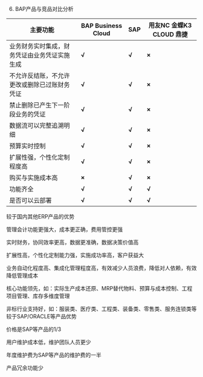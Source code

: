 6.	BAP产品与竞品对比分析

| 主要功能                                     | BAP Business Cloud | SAP   | 用友NC   金蝶K3   CLOUD   鼎捷 |
| -------------------------------------------- | ------------------ | ----- | ------------------------------ |
| 业务财务实时集成，财务凭证由业务凭证实施生成 | **√**              | **√** | **×**                          |
| 不允许反结账，不允许更改或删除已过账财务凭证 | **√**              | **√** | **×**                          |
| 禁止删除已产生下一阶段业务的凭证             | **√**              | **√** | **×**                          |
| 数据流可以完整追溯明细                       | **√**              | **√** | **×**                          |
| 预算实时控制                                 | **√**              | **√** | **×**                          |
| 扩展性强，个性化定制程度高                   | **√**              | **√** | **×**                          |
| 购买与实施成本高                             | **×**              | **√** | **×**                          |
| 功能齐全                                     | **√**              | **√** | **√**                          |
| 是否可以云部署                               | **√**              | **√** | **√**                          |

   较于国内其他ERP产品的优势
   
   管理会计功能更强大，成本更正确，费用管控更强
   
   实时财务，协同效率更高，数据更准确，数据决策价值高
   
   扩展性高，个性化定制能力强，实施成功率高，客户获益大
   
   业务自动化程度高、集成化管理程度高，有效减少人员浪费，降低对人依赖，有效降低管理成本
   
   核心功能领先，如：实际生产成本还原、MRP替代物料、预算与成本控制、工程项目管理、库存多维度管理
   
   非标行业支持好，如：服装类、医疗类、工程类、装备类、零售类、服务连锁类等
较于SAP/ORACLE等产品优势

价格是SAP等产品的1/3

用户维护成本低，维护团队人员更少

年度维护费为SAP等产品的维护费的一半

产品冗余功能少